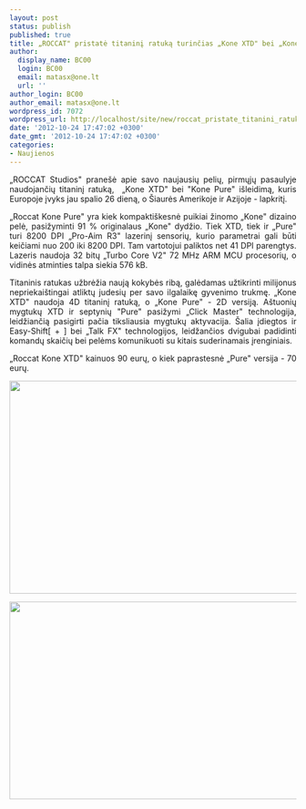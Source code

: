 ```yaml
---
layout: post
status: publish
published: true
title: „ROCCAT" pristatė titaninį ratuką turinčias „Kone XTD" bei „Kone Pure" peles
author:
  display_name: BC00
  login: BC00
  email: matasx@one.lt
  url: ''
author_login: BC00
author_email: matasx@one.lt
wordpress_id: 7072
wordpress_url: http://localhost/site/new/roccat_pristate_titanini_ratuka_turincias_kone_xtd_bei_kone_pure_peles/
date: '2012-10-24 17:47:02 +0300'
date_gmt: '2012-10-24 17:47:02 +0300'
categories:
- Naujienos
---
```

<p style="text-align: justify;">
	&bdquo;ROCCAT Studios&quot; prane&scaron;ė apie savo naujausių pelių, pirmųjų pasaulyje naudojančių titaninį ratuką,&nbsp; &bdquo;Kone XTD&quot; bei &quot;Kone Pure&quot; i&scaron;leidimą, kuris Europoje įvyks jau spalio 26 dieną, o &Scaron;iaurės Amerikoje ir Azijoje - lapkritį.</p>
<p style="text-align: justify;">
	&bdquo;Roccat Kone Pure&quot; yra kiek kompakti&scaron;kesnė puikiai žinomo &bdquo;Kone&quot; dizaino pelė, pasižyminti 91 % originalaus &bdquo;Kone&quot; dydžio. Tiek XTD, tiek ir &bdquo;Pure&quot; turi 8200 DPI &bdquo;Pro-Aim R3&quot; lazerinį sensorių, kurio parametrai gali būti keičiami nuo 200 iki 8200 DPI. Tam vartotojui paliktos net 41 DPI parengtys. Lazeris naudoja 32 bitų &bdquo;Turbo Core V2&quot; 72 MHz ARM MCU procesorių, o vidinės atminties talpa siekia 576 kB.</p>
<p style="text-align: justify;">
	Titaninis ratukas užbrėžia naują kokybės ribą, galėdamas užtikrinti milijonus nepriekai&scaron;tingai atliktų judesių per savo ilgalaikę gyvenimo trukmę. &bdquo;Kone XTD&quot; naudoja 4D titaninį ratuką, o &bdquo;Kone Pure&quot; - 2D versiją. A&scaron;tuonių mygtukų XTD ir septynių &quot;Pure&quot; pasižymi &bdquo;Click Master&quot; technologija, leidžiančią pasigirti pačia tiksliausia mygtukų aktyvacija. &Scaron;alia įdiegtos ir Easy-Shift[ + ] bei &bdquo;Talk FX&quot; technologijos, leidžančios dvigubai padidinti komandų skaičių bei pelėms komunikuoti su kitais suderinamais įrenginiais.</p>
<p style="text-align: justify;">
	&bdquo;Roccat Kone XTD&quot; kainuos 90 eurų, o kiek paprastesnė &bdquo;Pure&quot; versija - 70 eurų.</p>
<p>
	<a href="http://technews.lt/userfiles/konextd.jpg"><img alt="" src="http://technews.lt/userfiles/konextd.jpg" style="width: 520px; height: 374px;" /></a></p>
<p>
	<a href="http://technews.lt/userfiles/konepure.jpg"><img alt="" src="http://technews.lt/userfiles/konepure.jpg" style="width: 520px; height: 347px;" /></a></p>
